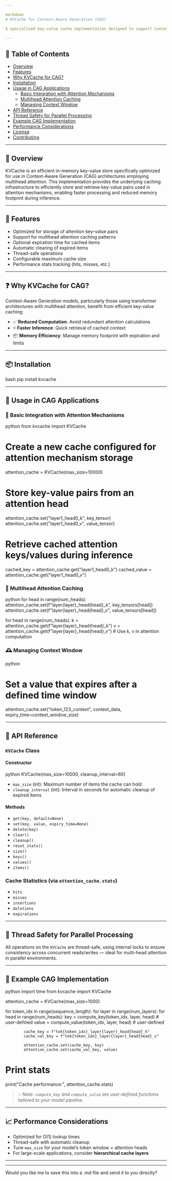 ```yaml
---

markdown
# KVCache for Context-Aware Generation (CAG)

A specialized key-value cache implementation designed to support Context-Aware Generation with multihead attention mechanisms in Python.

---
```


## 📑 Table of Contents

- [Overview](#overview)
- [Features](#features)
- [Why KVCache for CAG?](#why-kvcache-for-cag)
- [Installation](#installation)
- [Usage in CAG Applications](#usage-in-cag-applications)
  - [Basic Integration with Attention Mechanisms](#basic-integration-with-attention-mechanisms)
  - [Multihead Attention Caching](#multihead-attention-caching)
  - [Managing Context Window](#managing-context-window)
- [API Reference](#api-reference)
- [Thread Safety for Parallel Processing](#thread-safety-for-parallel-processing)
- [Example CAG Implementation](#example-cag-implementation)
- [Performance Considerations](#performance-considerations)
- [License](#license)
- [Contributing](#contributing)

---

## 🧠 Overview

KVCache is an efficient in-memory key-value store specifically optimized for use in Context-Aware Generation (CAG) architectures employing multihead attention. This implementation provides the underlying caching infrastructure to efficiently store and retrieve key-value pairs used in attention mechanisms, enabling faster processing and reduced memory footprint during inference.

---

## 🚀 Features

- Optimized for storage of attention key-value pairs
- Support for multihead attention caching patterns
- Optional expiration time for cached items
- Automatic clearing of expired items
- Thread-safe operations
- Configurable maximum cache size
- Performance stats tracking (hits, misses, etc.)

---

## ❓ Why KVCache for CAG?

Context-Aware Generation models, particularly those using transformer architectures with multihead attention, benefit from efficient key-value caching:

- ✅ **Reduced Computation**: Avoid redundant attention calculations
- ⚡ **Faster Inference**: Quick retrieval of cached context
- 📦 **Memory Efficiency**: Manage memory footprint with expiration and limits

---

## 📦 Installation

bash
pip install kvcache


---

## 🧩 Usage in CAG Applications

### 📌 Basic Integration with Attention Mechanisms

python
from kvcache import KVCache

# Create a new cache configured for attention mechanism storage
attention_cache = KVCache(max_size=10000)

# Store key-value pairs from an attention head
attention_cache.set("layer1_head0_k", key_tensor)
attention_cache.set("layer1_head0_v", value_tensor)

# Retrieve cached attention keys/values during inference
cached_key = attention_cache.get("layer1_head0_k")
cached_value = attention_cache.get("layer1_head0_v")


### 🧠 Multihead Attention Caching

python
for head in range(num_heads):
    attention_cache.set(f"layer{layer}_head{head}_k", key_tensors[head])
    attention_cache.set(f"layer{layer}_head{head}_v", value_tensors[head])

for head in range(num_heads):
    k = attention_cache.get(f"layer{layer}_head{head}_k")
    v = attention_cache.get(f"layer{layer}_head{head}_v")
    # Use k, v in attention computation


### 🕰 Managing Context Window

python
# Set a value that expires after a defined time window
attention_cache.set("token_123_context", context_data, expiry_time=context_window_size)


---

## 📘 API Reference

### `KVCache` Class

#### Constructor

python
KVCache(max_size=10000, cleanup_interval=60)


- `max_size` (int): Maximum number of items the cache can hold
- `cleanup_interval` (int): Interval in seconds for automatic cleanup of expired items

#### Methods

- `get(key, default=None)`
- `set(key, value, expiry_time=None)`
- `delete(key)`
- `clear()`
- `cleanup()`
- `reset_stats()`
- `size()`
- `keys()`
- `values()`
- `items()`

### Cache Statistics (via `attention_cache.stats`)

- `hits`
- `misses`
- `insertions`
- `deletions`
- `expirations`

---

## 🧵 Thread Safety for Parallel Processing

All operations on the `KVCache` are thread-safe, using internal locks to ensure consistency across concurrent reads/writes — ideal for multi-head attention in parallel environments.

---

## 🔁 Example CAG Implementation

python
import time
from kvcache import KVCache

attention_cache = KVCache(max_size=1000)

for token_idx in range(sequence_length):
    for layer in range(num_layers):
        for head in range(num_heads):
            key = compute_key(token_idx, layer, head)  # user-defined
            value = compute_value(token_idx, layer, head)  # user-defined

            cache_key = f"tok{token_idx}_layer{layer}_head{head}_k"
            cache_val_key = f"tok{token_idx}_layer{layer}_head{head}_v"

            attention_cache.set(cache_key, key)
            attention_cache.set(cache_val_key, value)

# Print stats
print("Cache performance:", attention_cache.stats)


> 💡 *Note: `compute_key` and `compute_value` are user-defined functions tailored to your model pipeline.*

---

## 📈 Performance Considerations

- Optimized for O(1) lookup times
- Thread-safe with automatic cleanup
- Tune `max_size` for your model’s token window × attention heads
- For large-scale applications, consider **hierarchical cache layers**

---




---

Would you like me to save this into a .md file and send it to you directly?
